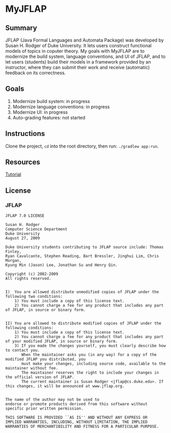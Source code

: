 # MyJFLAP

## Summary

JFLAP (Java Formal Languages and Automata Package) was developed by Susan H. Rodger of Duke University. It lets users construct functional models of topics in coputer theory. My goals with MyJFLAP are to modernize the build system, language conventions, and UI of JFLAP, and to let users (students) build their models in a framework provided by an instructor, where they can submit their work and receive (automatic) feedback on its correctness.

## Goals

1. Modernize build system: in progress
1. Modernize language conventions: in progress
1. Modernize UI: in progress
1. Auto-grading features: not started

## Instructions

Clone the project, `cd` into the root directory, then run: `./gradlew app:run`.

## Resources

[Tutorial](https://www.jflap.org/tutorial/)

## License

### JFLAP

```
JFLAP 7.0 LICENSE

Susan H. Rodger
Computer Science Department
Duke University
August 27, 2009

Duke University students contributing to JFLAP source include: Thomas Finley,
Ryan Cavalcante, Stephen Reading, Bart Bressler, Jinghui Lim, Chris Morgan,
Kyung Min (Jason) Lee, Jonathan Su and Henry Qin.

Copyright (c) 2002-2009
All rights reserved.


I)  You are allowed distribute unmodified copies of JFLAP under the following two conditions:
    1) You must include a copy of this license text.
    2) You cannot charge a fee for any product that includes any part of JFLAP, in source or binary form.


II) You are allowed to distribute modified copies of JFLAP under the following conditions:
    1) You must include a copy of this license text.
    2) You cannot charge a fee for any product that includes any part of your modified JFLAP, in source or binary form.
    3) If you made the changes yourself, you must clearly describe how to contact you.
       When the maintainer asks you (in any way) for a copy of the modified JFLAP you distributed, you
       must make your changes, including source code, available to the maintainer without fee.  
       The maintainer reserves the right to include your changes in the official version of JFLAP. 
       The current maintainer is Susan Rodger <jflap@cs.duke.edu>. If this changes, it will be announced at www.jflap.org.
       

The name of the author may not be used to
endorse or promote products derived from this software without
specific prior written permission.

THIS SOFTWARE IS PROVIDED ``AS IS'' AND WITHOUT ANY EXPRESS OR
IMPLIED WARRANTIES, INCLUDING, WITHOUT LIMITATION, THE IMPLIED
WARRANTIES OF MERCHANTIBILITY AND FITNESS FOR A PARTICULAR PURPOSE.
```
